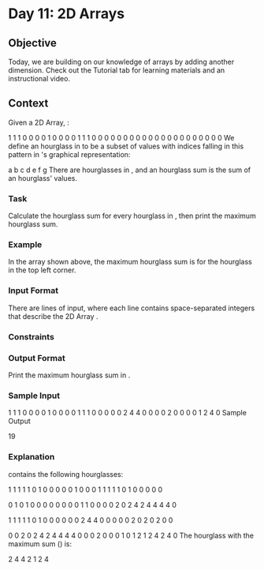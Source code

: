 # Day 11: 2D Arrays

## Objective
Today, we are building on our knowledge of arrays by adding another dimension. Check out the Tutorial tab for learning materials and an instructional video.

## Context
Given a  2D Array, :

1 1 1 0 0 0
0 1 0 0 0 0
1 1 1 0 0 0
0 0 0 0 0 0
0 0 0 0 0 0
0 0 0 0 0 0
We define an hourglass in  to be a subset of values with indices falling in this pattern in 's graphical representation:

a b c
d
e f g
There are  hourglasses in , and an hourglass sum is the sum of an hourglass' values.

### Task
Calculate the hourglass sum for every hourglass in , then print the maximum hourglass sum.

### Example

In the array shown above, the maximum hourglass sum is  for the hourglass in the top left corner.

### Input Format

There are  lines of input, where each line contains  space-separated integers that describe the 2D Array .

### Constraints

### Output Format

Print the maximum hourglass sum in .

### Sample Input

1 1 1 0 0 0
0 1 0 0 0 0
1 1 1 0 0 0
0 0 2 4 4 0
0 0 0 2 0 0
0 0 1 2 4 0
Sample Output

19
### Explanation

contains the following hourglasses:

1 1 1   1 1 0   1 0 0   0 0 0
1       0       0       0
1 1 1   1 1 0   1 0 0   0 0 0

0 1 0   1 0 0   0 0 0   0 0 0
1       1       0       0
0 0 2   0 2 4   2 4 4   4 4 0

1 1 1   1 1 0   1 0 0   0 0 0
0       2       4       4
0 0 0   0 0 2   0 2 0   2 0 0

0 0 2   0 2 4   2 4 4   4 4 0
0       0       2       0
0 0 1   0 1 2   1 2 4   2 4 0
The hourglass with the maximum sum () is:

2 4 4
2
1 2 4